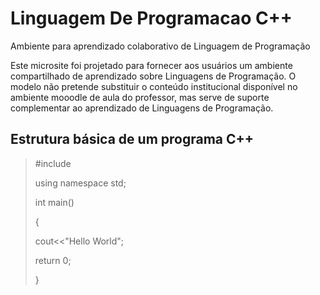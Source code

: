 # Linguagem De Programacao C++
Ambiente para aprendizado colaborativo de Linguagem de Programação

<p>
Este microsite foi projetado para fornecer aos usuários um ambiente compartilhado de aprendizado sobre Linguagens de Programação. O modelo não pretende substituir o conteúdo institucional disponível no ambiente mooodle de aula do professor, mas serve de suporte complementar ao aprendizado de Linguagens de Programação.<br />
</p>

## Estrutura básica de um programa C++
<blockquote>
  <p>   #include <iostream> </p>
  <p>   using namespace std; </p>
  <p>   int main() </p>
  <p>   { </p>
  <p>         cout<<"Hello World"; </p>
  <p>   </p>
  <p>         return 0; </p>
  <p>   } </p>
  </p> </p>
</blockquote>
